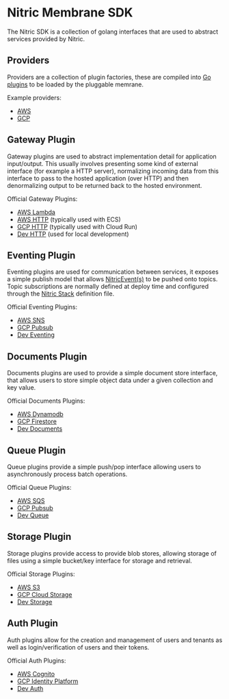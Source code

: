 # Nitric Membrane SDK

The Nitric SDK is a collection of golang interfaces that are used to abstract services provided by Nitric.

## Providers

Providers are a collection of plugin factories, these are compiled into [Go plugins](https://golang.org/pkg/plugin/) to be loaded by the pluggable memrane.

Example providers:
 * [AWS](../aws/README.md)
 * [GCP](../gcp/README.md)

## Gateway Plugin

Gateway plugins are used to abstract implementation detail for application input/output. This usually involves presenting some kind of external interface (for example a HTTP server), normalizing incoming data from this interface to pass to the hosted application (over HTTP) and then denormalizing output to be returned back to the hosted environment. 

Official Gateway Plugins:

* [AWS Lambda](../aws/gateway/lambda/README.md)
* [AWS HTTP](../aws/gateway/http/README.md) (typically used with ECS)
* [GCP HTTP](../gcp/gateway/http/README.md) (typically used with Cloud Run)
* [Dev HTTP](../dev/gateway/README.md) (used for local development)

## Eventing Plugin

Eventing plugins are used for communication between services, it exposes a simple publish model that allows [NitricEvent(s)]() to be pushed onto topics. Topic subscriptions are normally defined at deploy time and configured through the [Nitric Stack]() definition file.

Official Eventing Plugins:
* [AWS SNS](../aws/eventing/sns/README.md)
* [GCP Pubsub](../gcp/eventing/pubsub/README.md)
* [Dev Eventing](../dev/eventing/README.md)

## Documents Plugin

Documents plugins are used to provide a simple document store interface, that allows users to store simple object data under a given collection and key value.

Official Documents Plugins:
* [AWS Dynamodb](../aws/documents/dynamodb/README.md)
* [GCP Firestore](../gcp/documents/firestore/README.md)
* [Dev Documents](../dev/documents/README.md)

## Queue Plugin

Queue plugins provide a simple push/pop interface allowing users to asynchronously process batch operations.

Official Queue Plugins:
* [AWS SQS](../aws/queue/sqs/README.md)
* [GCP Pubsub](../gcp/queue/pubsub/README.md)
* [Dev Queue](../dev/queue/README.md)

## Storage Plugin

Storage plugins provide access to provide blob stores, allowing storage of files using a simple bucket/key interface for storage and retrieval.

Official Storage Plugins:
* [AWS S3](../aws/storage/s3/README.md)
* [GCP Cloud Storage](../gcp/storage/storage/README.md)
* [Dev Storage](../dev/storage/README.md)


## Auth Plugin

Auth plugins allow for the creation and management of users and tenants as well as login/verification of users and their tokens.

Official Auth Plugins:
* [AWS Cognito](../aws/auth/cognito/README.md)
* [GCP Identity Platform](../gcp/auth/identityplatform/README.md)
* [Dev Auth](../dev/auth/README.md)




